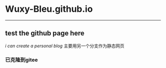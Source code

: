 # Wuxy-Bleu.github.io
---
## test the github page here 
*i can create a personal blog*
主要用另一个分支作为静态网页

### 已克隆到gitee
